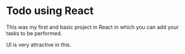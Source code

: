 # Todo using React 

This was my first and basic project in React in which you can add your tasks to be performed.   

UI is very attractive in this.


     









 


   
  





 




 





 



 




 














 



















































































